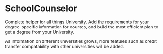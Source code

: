# SchoolCounselor
Complete helper for all things University. Add the requirements for your degree, specific information for courses, and build the most efficient plan to get a degree from your University. 

As information on different universities grows, more features such as credit transfer compatability with other universities will be added.
